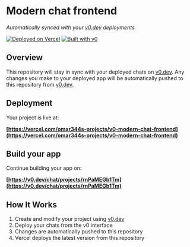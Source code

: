 # Modern chat frontend

*Automatically synced with your [v0.dev](https://v0.dev) deployments*

[![Deployed on Vercel](https://img.shields.io/badge/Deployed%20on-Vercel-black?style=for-the-badge&logo=vercel)](https://vercel.com/omar344s-projects/v0-modern-chat-frontend)
[![Built with v0](https://img.shields.io/badge/Built%20with-v0.dev-black?style=for-the-badge)](https://v0.dev/chat/projects/rnPaMEGb1Tm)

## Overview

This repository will stay in sync with your deployed chats on [v0.dev](https://v0.dev).
Any changes you make to your deployed app will be automatically pushed to this repository from [v0.dev](https://v0.dev).

## Deployment

Your project is live at:

**[https://vercel.com/omar344s-projects/v0-modern-chat-frontend](https://vercel.com/omar344s-projects/v0-modern-chat-frontend)**

## Build your app

Continue building your app on:

**[https://v0.dev/chat/projects/rnPaMEGb1Tm](https://v0.dev/chat/projects/rnPaMEGb1Tm)**

## How It Works

1. Create and modify your project using [v0.dev](https://v0.dev)
2. Deploy your chats from the v0 interface
3. Changes are automatically pushed to this repository
4. Vercel deploys the latest version from this repository